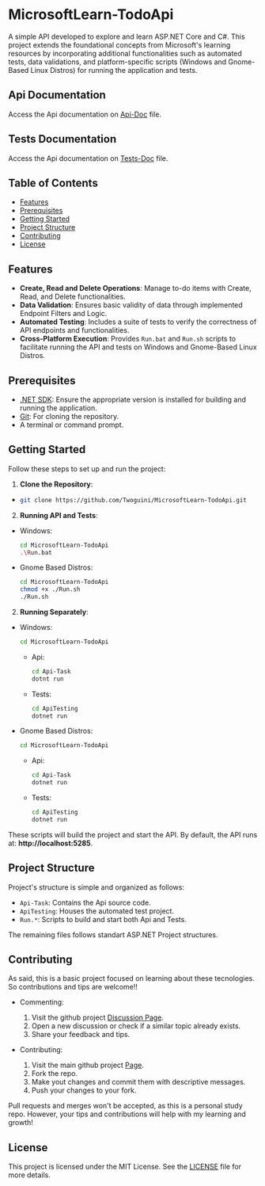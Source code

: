# MicrosoftLearn-TodoApi

A simple API developed to explore and learn ASP.NET Core and C#. This project extends the foundational concepts from Microsoft's learning resources by incorporating additional functionalities such as automated tests, data validations, and platform-specific scripts (Windows and Gnome-Based Linux Distros) for running the application and tests.

## Api Documentation
Access the Api documentation on [Api-Doc](Api-Doc.md) file.

## Tests Documentation
Access the Api documentation on [Tests-Doc](Tests-Doc.md) file.

## Table of Contents

- [Features](#features)
- [Prerequisites](#prerequisites)
- [Getting Started](#getting-started)
- [Project Structure](#project-structure)
- [Contributing](#contributing)
- [License](#license)

## Features

- **Create, Read and Delete Operations**: Manage to-do items with Create, Read, and Delete functionalities.
- **Data Validation**: Ensures basic validity of data through implemented Endpoint Filters and Logic.
- **Automated Testing**: Includes a suite of tests to verify the correctness of API endpoints and functionalities.
- **Cross-Platform Execution**: Provides `Run.bat` and `Run.sh` scripts to facilitate running the API and tests on Windows and Gnome-Based Linux Distros.

## Prerequisites

- [.NET SDK](https://dotnet.microsoft.com/download): Ensure the appropriate version is installed for building and running the application.
- [Git](https://git-scm.com/downloads): For cloning the repository.
- A terminal or command prompt.

## Getting Started

Follow these steps to set up and run the project:

1. **Clone the Repository**:

  - ```bash
    git clone https://github.com/Twoguini/MicrosoftLearn-TodoApi.git
    ```

2. **Running API and Tests**:
  - Windows:
    ```bash 
    cd MicrosoftLearn-TodoApi
    .\Run.bat
    ```

  - Gnome Based Distros:
    ```bash
    cd MicrosoftLearn-TodoApi
    chmod +x ./Run.sh
    ./Run.sh
    ```

2. **Running Separately**:
  - Windows:
    ```bash
    cd MicrosoftLearn-TodoApi
    ```
    - Api:
      ```bash
      cd Api-Task
      dotnt run
      ```

    - Tests:
      ```bash
      cd ApiTesting
      dotnet run
      ```

  - Gnome Based Distros:
    ```bash
    cd MicrosoftLearn-TodoApi
    ```
    - Api:
      ```bash
      cd Api-Task
      dotnet run
      ```

    - Tests:
      ```bash
      cd ApiTesting
      dotnet run
      ``` 

These scripts will build the project and start the API. By default, the API runs at: **http://localhost:5285**.

## Project Structure

Project's structure is simple and organized as follows: 

- `Api-Task`: Contains the Api source code.
- `ApiTesting`: Houses the automated test project.
- `Run.*`: Scripts to build and start both Api and Tests. 

The remaining files follows standart ASP.NET Project structures.

## Contributing

As said, this is a basic project focused on learning about these tecnologies. So contributions and tips are welcome!! 

- Commenting: 
  1. Visit the github project [Discussion Page](https://github.com/Twoguini/MicrosoftLearn-TodoApi/discussions).
  2. Open a new discussion or check if a similar topic already exists.
  3. Share your feedback and tips.

- Contributing: 
  1. Visit the main github project [Page](https://github.com/Twoguini/MicrosoftLearn-TodoApi).
  2. Fork the repo.
  3. Make yout changes and commit them with descriptive messages.
  4. Push your changes to your fork.

Pull requests and merges won't be accepted, as this is a personal study repo. However, your tips and contributions will help with my learning and growth!

## License 

This project is licensed under the MIT License. See the [LICENSE](LICENSE) file for more details.
